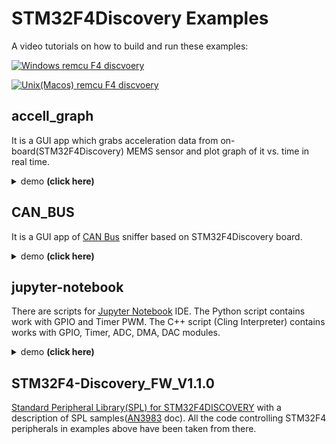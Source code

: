 # STM32F4Discovery Examples

A video tutorials on how to build and run these examples:

[![Windows remcu F4 discvoery](img/youtube_preview_win.png)](https://youtu.be/iuPJtNPQ9iA)

[![Unix(Macos) remcu F4 discvoery](img/youtube_preview_mac.png)](https://youtu.be/iuofdoWWkC4)

## accell_graph
It is a GUI app which grabs acceleration data from on-board(STM32F4Discovery) MEMS sensor and plot graph of it vs. time in real time.  
<details>
  <summary>demo
<b>(click here)</b></summary>

![](accell_graph/img/mems_demo.gif)
</details>

## CAN_BUS
It is a GUI app of [CAN Bus](https://en.wikipedia.org/wiki/CAN_bus) sniffer based on STM32F4Discovery board.
<details>
  <summary>demo
<b>(click here)</b></summary>

![](CAN_BUS/img/can_bus_demo.gif)
</details>

## jupyter-notebook
There are scripts for [Jupyter Notebook](https://jupyter.org/) IDE. The Python script contains work with GPIO and Timer PWM. The C++ script (Cling Interpreter) contains works with GPIO, Timer, ADC, DMA, DAC modules.  
<details>
  <summary>demo
<b>(click here)</b></summary>

![slider_f4d](jupyter-notebook/img/py_demo.gif)  
</details>

## STM32F4-Discovery_FW_V1.1.0
[Standard Peripheral Library(SPL) for STM32F4DISCOVERY](https://www.st.com/content/st_com/en/products/embedded-software/mcu-mpu-embedded-software/stm32-embedded-software/stm32-standard-peripheral-library-expansion/stsw-stm32068.html#overview) with a description of SPL samples([AN3983](https://www.st.com/content/ccc/resource/technical/document/application_note/f1/6d/73/bb/50/a5/47/17/DM00038796.pdf/files/DM00038796.pdf/jcr:content/translations/en.DM00038796.pdf) doc). All the code controlling STM32F4 peripherals in examples above have been taken from there.

